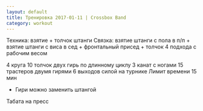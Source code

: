 ```yaml
---
layout: default
title: Тренировка 2017-01-11 | Crossbox Band
category: workout
---
```


Техника: взятие + толчок штанги 
Связка: взятие штанги с пола в п/п + взятие штанги с виса в сед + фронтальный присед + толчок
4 подхода с рабочим весом

4 круга
10 толчок двух гирь по длинному циклу
3 канат с ногами
15 трастеров двумя гирями
6 выходов силой на турнике
Лимит времени 15 мин
* Гири можно заменить штангой

Табата на пресс